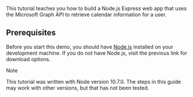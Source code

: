 <!-- markdownlint-disable MD002 MD041 -->

This tutorial teaches you how to build a Node.js Express web app that uses the Microsoft Graph API to retrieve calendar information for a user.

## Prerequisites

Before you start this demo, you should have [Node.js](https://nodejs.org) installed on your development machine. If you do not have Node.js, visit the previous link for download options.

> [!NOTE]
> This tutorial was written with Node version 10.7.0. The steps in this guide may work with other versions, but that has not been tested.